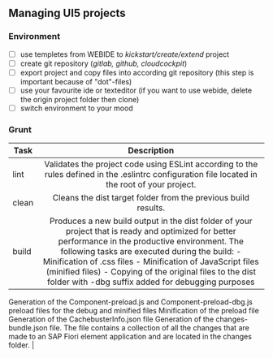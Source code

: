 ## Managing UI5 projects

### Environment
- [ ] use templetes from WEBIDE to _kickstart/create/extend_ project
- [ ] create git repository (_gitlab, github, cloudcockpit_)
- [ ] export project and copy files into according git repository (this step is important because of "dot"-files)
- [ ] use your favourite ide or texteditor (if you want to use webide, delete the origin project folder then clone)
- [ ] switch environment to your mood

### Grunt

| Task          | Description   |
| ------------- |:-------------:|
| lint     | Validates the project code using ESLint according to the rules defined in the .eslintrc configuration file located in the root of your project. |
| clean      | Cleans the dist target folder from the previous build results.      |
| build | Produces a new build output in the dist folder of your project that is ready and optimized for better performance in the productive environment. The following tasks are executed during the build: - Minification of .css files - Minification of JavaScript files (minified files) - Copying of the original files to the dist folder with -dbg suffix added for debugging purposes
Generation of the Component-preload.js and Component-preload-dbg.js preload files for the debug and minified files
Minification of the preload file
Generation of the CachebusterInfo.json file
Generation of the changes-bundle.json file. The file contains a collection of all the changes that are made to an SAP Fiori element application and are located in the changes folder. |
